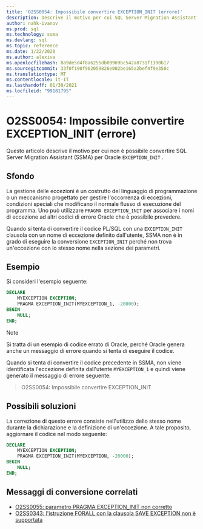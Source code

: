 ```yaml
---
title: 'O2SS0054: Impossibile convertire EXCEPTION_INIT (errore)'
description: Descrive il motivo per cui SQL Server Migration Assistant (SSMA) per Oracle non è in grado di convertire EXCEPTION_INIT messaggio di errore O2SS0054.
author: nahk-ivanov
ms.prod: sql
ms.technology: ssma
ms.devlang: sql
ms.topic: reference
ms.date: 1/22/2020
ms.author: alexiva
ms.openlocfilehash: 8a9de5d4f8a6255db09969bc542a8731f1390b17
ms.sourcegitcommit: 33f0f190f962059826e002be165a2bef4f9e350c
ms.translationtype: MT
ms.contentlocale: it-IT
ms.lasthandoff: 01/30/2021
ms.locfileid: "99181795"
---
```

# <a name="o2ss0054-unable-to-convert-exception_init-error"></a>O2SS0054: Impossibile convertire EXCEPTION_INIT (errore)

Questo articolo descrive il motivo per cui non è possibile convertire SQL Server Migration Assistant (SSMA) per Oracle `EXCEPTION_INIT` .

## <a name="background"></a>Sfondo

La gestione delle eccezioni è un costrutto del linguaggio di programmazione o un meccanismo progettato per gestire l'occorrenza di eccezioni, condizioni speciali che modificano il normale flusso di esecuzione del programma. Uno può utilizzare `PRAGMA EXCEPTION_INIT` per associare i nomi di eccezione ad altri codici di errore Oracle che è possibile prevedere.

Quando si tenta di convertire il codice PL/SQL con una `EXCEPTION_INIT` clausola con un nome di eccezione definito dall'utente, SSMA non è in grado di eseguire la conversione `EXCEPTION_INIT` perché non trova un'eccezione con lo stesso nome nella sezione dei parametri.

## <a name="example"></a>Esempio

Si consideri l'esempio seguente:

```sql
DECLARE
    MYEXCEPTION EXCEPTION;
    PRAGMA EXCEPTION_INIT(MYEXCEPTION_1, -20000);
BEGIN
    NULL;
END;
```

> [!NOTE]
> Si tratta di un esempio di codice errato di Oracle, perché Oracle genera anche un messaggio di errore quando si tenta di eseguire il codice.

Quando si tenta di convertire il codice precedente in SSMA, non viene identificata l'eccezione definita dall'utente `MYEXCEPTION_1` e quindi viene generato il messaggio di errore seguente:

> O2SS0054: Impossibile convertire EXCEPTION_INIT

## <a name="possible-remedies"></a>Possibili soluzioni

La correzione di questo errore consiste nell'utilizzo dello stesso nome durante la dichiarazione e la definizione di un'eccezione. A tale proposito, aggiornare il codice nel modo seguente:

```sql
DECLARE
    MYEXCEPTION EXCEPTION;
    PRAGMA EXCEPTION_INIT(MYEXCEPTION, -20000);
BEGIN
    NULL;
END;
```

## <a name="related-conversion-messages"></a>Messaggi di conversione correlati

* [O2SS0055: parametro PRAGMA EXCEPTION_INIT non corretto](o2ss0055.md)
* [O2SS0343: l'istruzione FORALL con la clausola SAVE EXCEPTION non è supportata](o2ss0343.md)
